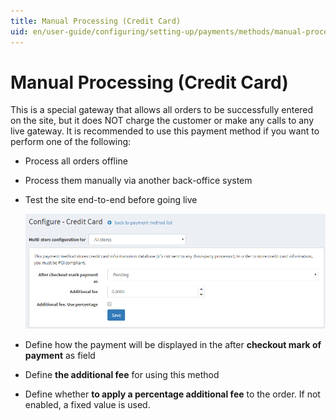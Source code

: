 ```yaml
---
title: Manual Processing (Credit Card)
uid: en/user-guide/configuring/setting-up/payments/methods/manual-processing
---
```


# Manual Processing (Credit Card)

This is a special gateway that allows all orders to be successfully entered on the site, but it does NOT charge the customer or make any calls to any live gateway. It is recommended to use this payment method if you want to perform one of the following:

* Process all orders offline
* Process them manually via another back-office system
* Test the site end-to-end before going live
    
    ![manualprocessing](_static/manual-processing/manualprocessing.png)

* Define how the payment will be displayed in the after **checkout mark of payment** as field

* Define **the additional fee** for using this method
* Define whether **to apply a percentage additional fee** to the order. If not enabled, a fixed value is used.
